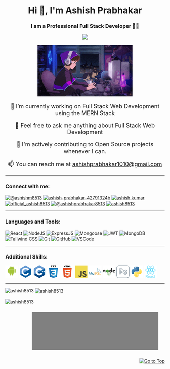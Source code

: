 <h1 align="center" style="font-weight: bold;">Hi 👋, I'm Ashish Prabhakar</h1>
<h3 align="center" style="font-weight: bold;">I am a Professional Full Stack Developer 🧑‍💻</h3>

<p align="center">
   <img src="https://readme-typing-svg.demolab.com?font=Roboto+Slab&size=35&center=true&vCenter=true&width=450&duration=1500&pause=1000&lines=Ashish+Prabhakar;Software+Developer;Full+Stack+Developer" width="auto" height="35"/>
</p>

<p align="center">
  <img alt="Coding GIF" width="300" height="auto" src="coding.gif"/>
</p>

<p align="center" style="font-size: 18px;">🌱 I’m currently working on Full Stack Web Development using the MERN Stack</p>

<p align="center" style="font-size: 18px;">💬 Feel free to ask me anything about Full Stack Web Development</p>

<p align="center" style="font-size: 18px;">📔 I'm actively contributing to Open Source projects whenever I can.</p>

<p align="center" style="font-size: 18px;">📫 You can reach me at <a href="mailto:ashishprabhakar1010@gmail.com">ashishprabhakar1010@gmail.com</a></p>

---

<h3 align="left">Connect with me:</h3>
<p align="left">
  <a href="https://twitter.com/@ashishm8513" target="blank"><img align="center" src="https://raw.githubusercontent.com/rahuldkjain/github-profile-readme-generator/master/src/images/icons/Social/twitter.svg" alt="@ashishm8513" height="30" width="40" /></a>
  <a href="https://linkedin.com/in/ashish-prabhakar-42791324b" target="blank"><img align="center" src="https://raw.githubusercontent.com/rahuldkjain/github-profile-readme-generator/master/src/images/icons/Social/linked-in-alt.svg" alt="ashish-prabhakar-42791324b" height="30" width="40" /></a>
  <a href="https://fb.com/ashish.kumar" target="blank"><img align="center" src="https://raw.githubusercontent.com/rahuldkjain/github-profile-readme-generator/master/src/images/icons/Social/facebook.svg" alt="ashish.kumar" height="30" width="40" /></a>
  <a href="https://www.instagram.com/official_ashish8513/" target="blank"><img align="center" src="https://raw.githubusercontent.com/rahuldkjain/github-profile-readme-generator/master/src/images/icons/Social/instagram.svg" alt="official_ashish8513" height="30" width="40" /></a>
  <a href="https://www.youtube.com/@ashishprabhakar8513" target="blank"><img align="center" src="https://raw.githubusercontent.com/rahuldkjain/github-profile-readme-generator/master/src/images/icons/Social/youtube.svg" alt="@ashishprabhakar8513" height="30" width="40" /></a>
  <a href="https://www.hackerrank.com/ashish8513" target="blank"><img align="center" src="https://raw.githubusercontent.com/rahuldkjain/github-profile-readme-generator/master/src/images/icons/Social/hackerrank.svg" alt="ashish8513" height="30" width="40" /></a>
</p>

---

<h3 align="left">Languages and Tools:</h3>
<p align="left">
  <img alt="React" align="center" src="https://img.shields.io/badge/react-%2320232a.svg?style=for-the-badge&logo=react&logoColor=%2361DAFB"/>
  <img alt="NodeJS" align="center" src="https://img.shields.io/badge/Node.js-43853D?style=for-the-badge&logo=node.js&logoColor=white"/>
  <img alt="ExpressJS" align="center" src="https://img.shields.io/badge/Express.js-000000?style=for-the-badge&logo=express&logoColor=white"/>
  <img alt="Mongoose" align="center" src="https://img.shields.io/badge/Mongoose-orange?style=for-the-badge&logo=mongodb&logoColor=white"/>
  <img alt="JWT" align="center" src="https://img.shields.io/badge/JWT-red?style=for-the-badge&logo=JSON+Web+Tokens&logoColor=white"/>
  <img alt="MongoDB" align="center" src="https://img.shields.io/badge/MongoDB-4EA94B?style=for-the-badge&logo=mongodb&logoColor=white"/>
  <img alt="Tailwind CSS" align="center" src="https://img.shields.io/badge/Tailwind%20CSS-black?style=for-the-badge&logo=tailwindcss&labelColor=black&color=1CA1B8"/>
  <img alt="Git" align="center" src="https://img.shields.io/badge/Git-red?style=for-the-badge&logo=git&labelColor=black&color=red"/>
  <img alt="GitHub" align="center" src="https://img.shields.io/badge/GitHub-black?style=for-the-badge&logo=github&labelColor=black&color=181717"/>
  <img alt="VSCode" align="center" src="https://img.shields.io/badge/VSCode-cyan?style=for-the-badge&logo=visual%20studio%20code&labelColor=00497a&color=007ACC"/>
</p>

---

<h3 align="left">Additional Skills:</h3>
<p align="left">
  <img src="https://raw.githubusercontent.com/devicons/devicon/master/icons/android/android-original-wordmark.svg" alt="android" width="40" height="40"/>
  <img src="https://raw.githubusercontent.com/devicons/devicon/master/icons/c/c-original.svg" alt="c" width="40" height="40"/>
  <img src="https://raw.githubusercontent.com/devicons/devicon/master/icons/cplusplus/cplusplus-original.svg" alt="cplusplus" width="40" height="40"/>
  <img src="https://raw.githubusercontent.com/devicons/devicon/master/icons/css3/css3-original-wordmark.svg" alt="css3" width="40" height="40"/>
  <img src="https://raw.githubusercontent.com/devicons/devicon/master/icons/html5/html5-original-wordmark.svg" alt="html5" width="40" height="40"/>
  <img src="https://raw.githubusercontent.com/devicons/devicon/master/icons/javascript/javascript-original.svg" alt="javascript" width="40" height="40"/>
  <img src="https://raw.githubusercontent.com/devicons/devicon/master/icons/mysql/mysql-original-wordmark.svg" alt="mysql" width="40" height="40"/>
  <img src="https://raw.githubusercontent.com/devicons/devicon/master/icons/nodejs/nodejs-original-wordmark.svg" alt="nodejs" width="40" height="40"/>
  <img src="https://raw.githubusercontent.com/devicons/devicon/master/icons/photoshop/photoshop-line.svg" alt="photoshop" width="40" height="40"/>
  <img src="https://raw.githubusercontent.com/devicons/devicon/master/icons/python/python-original.svg" alt="python" width="40" height="40"/>
  <img src="https://raw.githubusercontent.com/devicons/devicon/master/icons/react/react-original-wordmark.svg" alt="react" width="40" height="40"/>
</p>

---

<p><img align="left" src="https://github-readme-stats.vercel.app/api/top-langs?username=ashish8513&show_icons=true&locale=en&layout=compact" alt="ashish8513" /></p>

<p>&nbsp;<img align="center" src="https://github-readme-stats.vercel.app/api?username=ashish8513&show_icons=true&locale=en" alt="ashish8513" /></p>

<p><img align="center" src="https://github-readme-streak-stats.herokuapp.com/?user=ashish8513&" alt="ashish8513" /></p>

<p align="right">
   <img src="https://github.com/ashish8513/ashish8513/blob/main/signature.png" alt="ashish8513" style="width: 400px; margin-right: 10px; padding: 10px; top:20px; filter: brightness(50%)"/>
</p>
<p align="right"><a href="#top"><img src="https://img.shields.io/static/v1?label&message=Go+to+Top&color=0b6ab3&style=flat&logo" alt="Go to Top" /></a></p>
